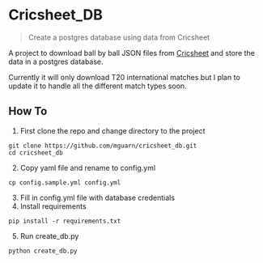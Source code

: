 # Cricsheet_DB

> Create a postgres database using  data from Cricsheet

A project to download ball by ball JSON files from [Cricsheet](https://cricsheet.org/) and store the data in a postgres database. 

Currently it will only download T20 international matches but I plan to update it to handle all the different match types soon.

## How To
1. First clone the repo and change directory to the project
```
git clone https://github.com/mguarn/cricsheet_db.git
cd cricsheet_db
```
2. Copy yaml file and rename to config.yml
```
cp config.sample.yml config.yml
```
3. Fill in config.yml file with database credentials
4. Install requirements
```
pip install -r requirements.txt
```
5. Run create_db.py
```
python create_db.py
```
